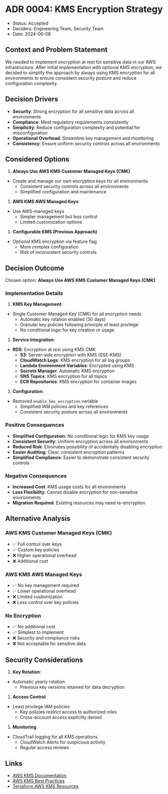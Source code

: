 # ADR 0004: KMS Encryption Strategy

- Status: Accepted
- Deciders: Engineering Team, Security Team
- Date: 2024-06-08

## Context and Problem Statement

<!-- markdownlint-disable MD044 -->

We needed to implement encryption at rest for sensitive data in our AWS infrastructure. After initial implementation
with optional KMS encryption, we decided to simplify the approach by always using KMS encryption for all environments to
ensure consistent security posture and reduce configuration complexity.

## Decision Drivers

- **Security**: Strong encryption for all sensitive data across all environments
- **Compliance**: Meet regulatory requirements consistently
- **Simplicity**: Reduce configuration complexity and potential for misconfiguration
- **Operational Overhead**: Streamline key management and monitoring
- **Consistency**: Ensure uniform security controls across all environments

## Considered Options

1. **Always Use AWS KMS Customer Managed Keys (CMK)**

- Create and manage our own encryption keys for all environments
  - Consistent security controls across all environments
  - Simplified configuration and maintenance

1. **AWS KMS AWS Managed Keys**

- Use AWS-managed keys
  - Simpler management but less control
  - Limited customization options

1. **Configurable KMS (Previous Approach)**

- Optional KMS encryption via feature flag
  - More complex configuration
  - Risk of inconsistent security controls

## Decision Outcome

Chosen option: **Always Use AWS KMS Customer Managed Keys (CMK)**

### Implementation Details

1. **KMS Key Management**:

- Single Customer Managed Key (CMK) for all encryption needs
  - Automatic key rotation enabled (30 days)
  - Granular key policies following principle of least privilege
  - No conditional logic for key creation or usage

1. **Service Integration**:

<!-- markdownlint-disable MD044 -->

- **RDS**: Encryption at rest using KMS CMK
  - **S3**: Server-side encryption with KMS (SSE-KMS)
  - **CloudWatch Logs**: KMS encryption for all log groups
  - **Lambda Environment Variables**: Encrypted using KMS
  - **Secrets Manager**: Automatic KMS encryption
  - **SNS Topics**: KMS encryption for all topics
  - **ECR Repositories**: KMS encryption for container images

1. **Configuration**:

- Removed `enable_kms_encryption` variable
  - Simplified IAM policies and key references
  - Consistent security posture across all environments

### Positive Consequences

- **Simplified Configuration**: No conditional logic for KMS key usage
- **Consistent Security**: Uniform encryption across all environments
- **Reduced Risk**: Eliminates possibility of accidentally disabling encryption
- **Easier Auditing**: Clear, consistent encryption patterns
- **Simplified Compliance**: Easier to demonstrate consistent security controls

### Negative Consequences

- **Increased Cost**: KMS usage costs for all environments
- **Less Flexibility**: Cannot disable encryption for non-sensitive environments
- **Migration Required**: Existing resources may need re-encryption

## Alternative Analysis

### AWS KMS Customer Managed Keys (CMK)

- ✅ Full control over keys
- ✅ Custom key policies
- ❌ Higher operational overhead
- ❌ Additional cost

### AWS KMS AWS Managed Keys

- ✅ No key management required
- ✅ Lower operational overhead
- ❌ Limited customization
- ❌ Less control over key policies

### No Encryption

- ✅ No additional cost
- ✅ Simplest to implement
- ❌ Security and compliance risks
- ❌ Not acceptable for sensitive data

## Security Considerations

1. **Key Rotation**:

- Automatic yearly rotation
  - Previous key versions retained for data decryption

1. **Access Control**:

- Least privilege IAM policies
  - Key policies restrict access to authorized roles
  - Cross-account access explicitly denied

1. **Monitoring**:

- CloudTrail logging for all KMS operations
  - CloudWatch Alerts for suspicious activity
  - Regular access reviews

## Links

- [AWS KMS Documentation](https://docs.aws.amazon.com/kms/)
- [AWS KMS Best Practices](https://docs.aws.amazon.com/kms/latest/developerguide/best-practices.html)
- [Terraform AWS KMS Resources](https://registry.terraform.io/providers/hashicorp/aws/latest/docs/resources/kms_key)
